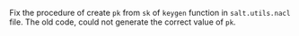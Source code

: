 Fix the procedure of create `pk` from `sk` of `keygen` function in `salt.utils.nacl` file. The old code, could not generate the correct value of `pk`.
